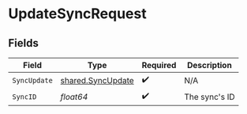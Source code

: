 # UpdateSyncRequest


## Fields

| Field                                                  | Type                                                   | Required                                               | Description                                            |
| ------------------------------------------------------ | ------------------------------------------------------ | ------------------------------------------------------ | ------------------------------------------------------ |
| `SyncUpdate`                                           | [shared.SyncUpdate](../../models/shared/syncupdate.md) | :heavy_check_mark:                                     | N/A                                                    |
| `SyncID`                                               | *float64*                                              | :heavy_check_mark:                                     | The sync's ID                                          |
